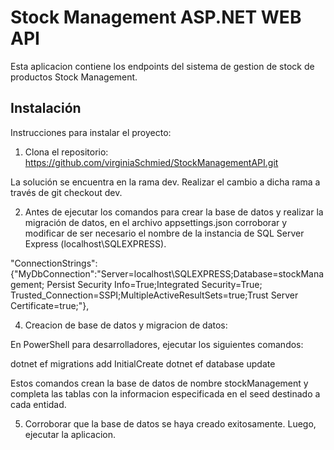 # Stock Management ASP.NET WEB API

Esta aplicacion contiene los endpoints del sistema de gestion de stock de productos Stock Management.


## Instalación

Instrucciones para instalar el proyecto:

1. Clona el repositorio: https://github.com/virginiaSchmied/StockManagementAPI.git

La solución se encuentra en la rama dev. Realizar el cambio a dicha rama a través de git checkout dev.
 
2. Antes de ejecutar los comandos para crear la base de datos y realizar la migración de datos, en el archivo
   appsettings.json corroborar y modificar de ser necesario el nombre de la instancia de SQL Server Express
   (localhost\\SQLEXPRESS).

"ConnectionStrings": 
{"MyDbConnection":"Server=localhost\\SQLEXPRESS;Database=stockManagement; Persist Security Info=True;Integrated
Security=True; Trusted_Connection=SSPI;MultipleActiveResultSets=true;Trust Server Certificate=true;"},

4. Creacion de base de datos y migracion de datos:

En PowerShell para desarrolladores, ejecutar los siguientes comandos:

dotnet ef migrations add InitialCreate
dotnet ef database update

Estos comandos crean la base de datos de nombre stockManagement y completa las tablas con la informacion
especificada en el seed destinado a cada entidad.

5. Corroborar que la base de datos se haya creado exitosamente. Luego, ejecutar la aplicacion.




